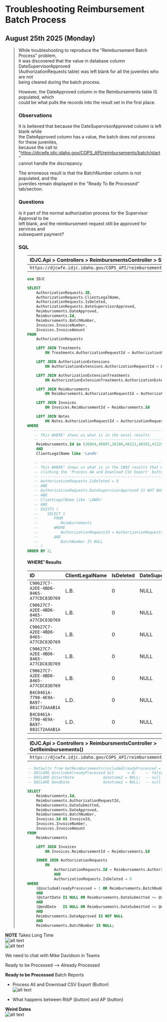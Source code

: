 # Troubleshooting Reimbursement Batch Process
## August 25th 2025 (Monday)
<div style="margin-left: 2em; padding-left: 1em; border-left: solid 1px">

While troubleshooting to reproduce the "Reimbursement Batch Process" problem,  
it was discovered that the value in database column DateSupervisorApproved  
(AuthorizationRequests table) was left blank for all the juveniles who are not  
being cleared during the batch process.  

However, the DateApproved column in the Reimbursements table IS populated, which  
could be what pulls the records into the result set in the first place.
 
### Observations
It is believed that because the DateSupervisorApproved column is left blank while  
the DateApproved column has a value, the batch does not process for these juveniles,  
because the call to "https://djcwfe.idjc.idaho.gov/COPS_API/reimbursements/batch/start"  
cannot handle the discrepancy. 

The erroneous result is that the BatchNumber column is not populated, and the  
juveniles remain displayed in the "Ready To Be Processed" tab/section.
 
### Questions
Is it part of the normal authorization process for the Supervisor Approval to be  
left blank, and the reimbursement request still be approved for services and  
subsequent payment?

### SQL

<div style="margin-left: 2em;">

| IDJC.Api > Controllers > ReimbursmentsController > StartBatch()     |
| :------------------------------------------------------------------ |
| `https://djcwfe.idjc.idaho.gov/COPS_API/reimbursements/batch/start` |

```sql
use IDJC

SELECT
	AuthorizationRequests.ID,
	AuthorizationRequests.ClientLegalName,
	AuthorizationRequests.IsDeleted,
	AuthorizationRequests.DateSupervisorApproved,
	Reimbursements.DateApproved,
	Reimbursements.Id,
	Reimbursements.BatchNumber,
	Invoices.InvoiceNumber,
	Invoices.InvoiceAmount
FROM
	AuthorizationRequests

	LEFT JOIN Treatments
        ON Treatments.AuthorizationRequestId = AuthorizationRequests.Id

	LEFT JOIN AuthorizationExtensions
        ON AuthorizationExtensions.AuthorizationRequestId = AuthorizationRequests.Id

	LEFT JOIN AuthorizationExtensionTreatments
        ON AuthorizationExtensionTreatments.AuthorizationExtensionId = AuthorizationExtensions.Id

	LEFT JOIN Reimbursements
        ON Reimbursements.AuthorizationRequestId = AuthorizationRequests.Id

	LEFT JOIN Invoices
        ON Invoices.ReimbursementId = Reimbursements.Id

	LEFT JOIN Notes
        ON Notes.AuthorizationRequestId = AuthorizationRequests.Id
WHERE
   -- -------------------------------------------------------------------------------
   -- This WHERE¹ shows us what is in the excel results
   -- -------------------------------------------------------------------------------
	Reimbursements.Id in (38064,40097,38100,40121,40192,41125,41137)
	AND
	ClientLegalName like 'Land%'

   -- -------------------------------------------------------------------------------
   -- This WHERE² shows us what is in the CBAS results that will be processed when
   -- clicking the 'Process AA and Download CSV Export' button
   -- -------------------------------------------------------------------------------
   -- AuthorizationRequests.IsDeleted = 0
   -- AND
   -- AuthorizationRequests.DateSupervisorApproved IS NOT NULL
   -- AND
   -- ClientLegalName like 'LAND%'
   -- AND
   -- EXISTS (
   --    SELECT 1
   --       FROM
   --          Reimbursements
   --       WHERE
   --          AuthorizationRequestId = AuthorizationRequests.Id
   --       AND
   --          BatchNumber IS NULL
   -- )
ORDER BY 2;
```

#### WHERE¹ Results

| ID                                     | ClientLegalName | IsDeleted | DateSupervisorApproved | DateApproved | Id    | BatchNumber | InvoiceNumber | InvoiceAmount |
| :------------------------------------- | :-------------- | :-------- | :--------------------- | :----------- | :---- | :---------- | :------------ | :------------ |
| `C90627C7-A2EE-4BD6-8465-A77CDC83D769` | L.B.            | 0         | NULL                   | 10:58.3      | 38064 | NULL        | 1000000001-01 | 144.04        |
| `C90627C7-A2EE-4BD6-8465-A77CDC83D769` | L.B.            | 0         | NULL                   | 57:43.2      | 40097 | NULL        | 1000000002-01 | 144.04        |
| `C90627C7-A2EE-4BD6-8465-A77CDC83D769` | L.B.            | 0         | NULL                   | 20:20.7      | 40192 | NULL        | 1000000027-01 | 360.1         |
| `C90627C7-A2EE-4BD6-8465-A77CDC83D769` | L.B.            | 0         | NULL                   | 16:58.0      | 41125 | NULL        | 1000000028-01 | 288.08        |
| `C90627C7-A2EE-4BD6-8465-A77CDC83D769` | L.B.            | 0         | NULL                   | 08:38.8      | 41137 | NULL        | 1000000029-01 | 684.19        |
| `B4C0461A-7790-4E9A-BA97-881C72AAAB1A` | L.D.            | 0         | NULL                   | 35:03.8      | 40121 | NULL        | 50017-01      | 180           |
| `B4C0461A-7790-4E9A-BA97-881C72AAAB1A` | L.D.            | 0         | NULL                   | 28:56.5      | 38100 | NULL        | 40016-01      | 90            |

| IDJC.Api > Controllers > ReimbursmentsController > GetReimbursements() |
| :--------------------------------------------------------------------- |
| `https://djcwfe.idjc.idaho.gov/COPS_API/reimbursements`                |

```sql
-- Defaults from GetReimbursements(includeAlreadyProcessed = false, startDate = null, endDate = null)
-- DECLARE @includeAlreadyProcessed bit      = 0;    -- false
-- DECLARE @startDate             datetime2 = NULL;  -- null
-- DECLARE @endDate               datetime2 = NULL;  -- null

SELECT
    Reimbursements.Id,
    Reimbursements.AuthorizationRequestId,
    Reimbursements.DateSubmitted,
    Reimbursements.DateApproved,
    Reimbursements.BatchNumber,
    Invoices.Id AS InvoiceId,
    Invoices.InvoiceNumber,
    Invoices.InvoiceAmount
FROM
    Reimbursements

    LEFT JOIN Invoices
        ON Invoices.ReimbursementId = Reimbursements.Id

    INNER JOIN AuthorizationRequests
        ON
            AuthorizationRequests.Id = Reimbursements.AuthorizationRequestId
            AND
            AuthorizationRequests.IsDeleted = 0
WHERE
    (@includeAlreadyProcessed = 1 OR Reimbursements.BatchNumber IS NULL)
    AND
    (@startDate IS NULL OR Reimbursements.DateSubmitted >= @startDate)
    AND
    (@endDate   IS NULL OR Reimbursements.DateSubmitted <= @endDate)
    AND
    Reimbursements.DateApproved IS NOT NULL
    AND
    Reimbursements.BatchNumber IS NULL;

```

</div>
</div>

**NOTE** Takes Long Time  
![alt text](image-1.png)  
![alt text](image.png)  

We need to chat with Mike Davidson in Teams

Ready to be Processed --> Already Processed

**Ready to be Processed** Batch Reports  
- Process All and Download CSV Export (Button)  
![alt text](image-2.png)

- What happens between RtbP (button) and AP (button)

**Weird Dates**  
![alt text](image-3.png)